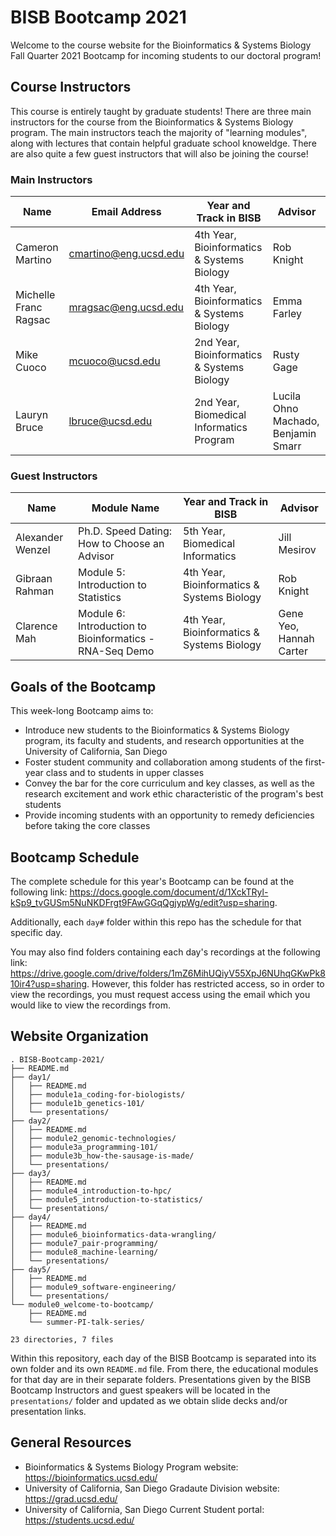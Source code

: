 # BISB Bootcamp 2021

Welcome to the course website for the Bioinformatics & Systems Biology Fall Quarter 2021 Bootcamp for incoming students to our doctoral program! 

## Course Instructors

This course is entirely taught by graduate students! There are three main instructors for the course from the Bioinformatics & Systems Biology program. The main instructors teach the majority of "learning modules", along with lectures that contain helpful graduate school knoweldge. There are also quite a few guest instructors that will also be joining the course! 

### Main Instructors

| Name                  | Email Address                                         | Year and Track in BISB                     | Advisor      |
| --------------------- | ----------------------------------------------------- | ------------------------------------------ | ------------ |
| Cameron Martino       | [cmartino@eng.ucsd.edu](mailto:cmartino@eng.ucsd.edu) | 4th Year, Bioinformatics & Systems Biology | Rob Knight   |
| Michelle Franc Ragsac | [mragsac@eng.ucsd.edu](mailto:mragsac@eng.ucsd.edu)   | 4th Year, Bioinformatics & Systems Biology | Emma Farley  |
| Mike Cuoco            | [mcuoco@ucsd.edu](mailto:mcuoco@ucsd.edu)             | 2nd Year, Bioinformatics & Systems Biology | Rusty Gage   |
| Lauryn Bruce          | [lbruce@ucsd.edu](mailto:lbruce@ucsd.edu)             | 2nd Year, Biomedical Informatics Program   | Lucila Ohno Machado, Benjamin Smarr       |

### Guest Instructors 

| Name                | Module Name                                             | Year and Track in BISB                     | Advisor |
| ------------------- | ------------------------------------------------------- | ------------------------------------------ | ------- |
| Alexander Wenzel    | Ph.D. Speed Dating: How to Choose an Advisor            | 5th Year, Biomedical Informatics           | Jill Mesirov              |
| Gibraan Rahman      | Module 5: Introduction to Statistics                    | 4th Year, Bioinformatics & Systems Biology | Rob Knight                |
| Clarence Mah        | Module 6: Introduction to Bioinformatics - RNA-Seq Demo | 4th Year, Bioinformatics & Systems Biology | Gene Yeo,<br>Hannah Carter |

## Goals of the Bootcamp

This week-long Bootcamp aims to:

* Introduce new students to the Bioinformatics & Systems Biology program, its faculty and students, and research opportunities at the University of California, San Diego
* Foster student community and collaboration among students of the first-year class and to students in upper classes
* Convey the bar for the core curriculum and key classes, as well as the research excitement and work ethic characteristic of the program's best students
* Provide incoming students with an opportunity to remedy deficiencies before taking the core classes

## Bootcamp Schedule

The complete schedule for this year's Bootcamp can be found at the following link: https://docs.google.com/document/d/1XckTRyl-kSp9_tvGUSm5NuNKDFrgt9FAwGGqQgjypWg/edit?usp=sharing.

Additionally, each `day#` folder within this repo has the schedule for that specific day.

You may also find folders containing each day's recordings at the following link: https://drive.google.com/drive/folders/1mZ6MihUQiyV55XpJ6NUhqGKwPk810ir4?usp=sharing. However, this folder has restricted access, so in order to view the recordings, you must request access using the email which you would like to view the recordings from.

## Website Organization

```
. BISB-Bootcamp-2021/
├── README.md
├── day1/
│   ├── README.md
│   ├── module1a_coding-for-biologists/
│   ├── module1b_genetics-101/
│   └── presentations/
├── day2/
│   ├── README.md
│   ├── module2_genomic-technologies/
│   ├── module3a_programming-101/
│   ├── module3b_how-the-sausage-is-made/
│   └── presentations/
├── day3/
│   ├── README.md
│   ├── module4_introduction-to-hpc/
│   ├── module5_introduction-to-statistics/
│   └── presentations/
├── day4/
│   ├── README.md
│   ├── module6_bioinformatics-data-wrangling/
│   ├── module7_pair-programming/
│   ├── module8_machine-learning/
│   └── presentations/
├── day5/
│   ├── README.md
│   ├── module9_software-engineering/
│   └── presentations/
└── module0_welcome-to-bootcamp/
    ├── README.md
    └── summer-PI-talk-series/

23 directories, 7 files
```

Within this repository, each day of the BISB Bootcamp is separated into its own folder and its own `README.md` file. From there, the educational modules for that day are in their separate folders. Presentations given by the BISB Bootcamp Instructors and guest speakers will be located in the `presentations/` folder and updated as we obtain slide decks and/or presentation links. 

## General Resources

* Bioinformatics & Systems Biology Program website: https://bioinformatics.ucsd.edu/
* University of California, San Diego Gradaute Division website: https://grad.ucsd.edu/
* University of California, San Diego Current Student portal: https://students.ucsd.edu/
